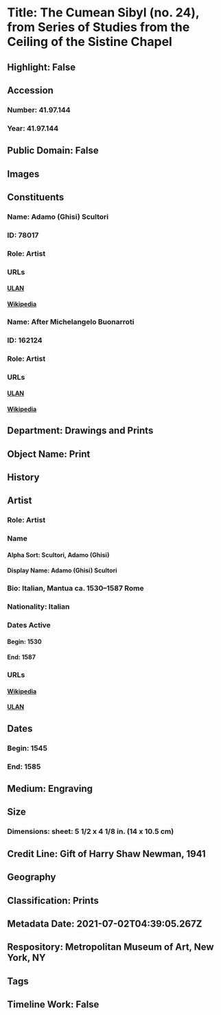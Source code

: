 # Title: The Cumean Sibyl (no. 24), from Series of Studies from the Ceiling of the Sistine Chapel
## Highlight: False
## Accession
### Number: 41.97.144
### Year: 41.97.144
## Public Domain: False
## Images
## Constituents
### Name: Adamo (Ghisi) Scultori
### ID: 78017
### Role: Artist
### URLs
#### [ULAN](http://vocab.getty.edu/page/ulan/500029755)
#### [Wikipedia](https://www.wikidata.org/wiki/Q4680183)
### Name: After Michelangelo Buonarroti
### ID: 162124
### Role: Artist
### URLs
#### [ULAN](http://vocab.getty.edu/page/ulan/500010654)
#### [Wikipedia](https://www.wikidata.org/wiki/Q5592)
## Department: Drawings and Prints
## Object Name: Print
## History
## Artist
### Role: Artist
### Name
#### Alpha Sort: Scultori, Adamo (Ghisi)
#### Display Name: Adamo (Ghisi) Scultori
### Bio: Italian, Mantua ca. 1530–1587 Rome
### Nationality: Italian
### Dates Active
#### Begin: 1530
#### End: 1587
### URLs
#### [Wikipedia](https://www.wikidata.org/wiki/Q4680183)
#### [ULAN](http://vocab.getty.edu/page/ulan/500029755)
## Dates
### Begin: 1545
### End: 1585
## Medium: Engraving
## Size
### Dimensions: sheet: 5 1/2 x 4 1/8 in. (14 x 10.5 cm)
## Credit Line: Gift of Harry Shaw Newman, 1941
## Geography
## Classification: Prints
## Metadata Date: 2021-07-02T04:39:05.267Z
## Respository: Metropolitan Museum of Art, New York, NY
## Tags
## Timeline Work: False